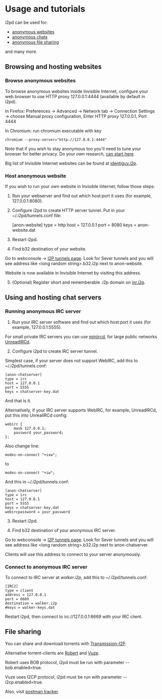 Usage and tutorials
===================


i2pd can be used for:

* [anonymous websites](#browsing-and-hosting-websites)
* [anonymous chats](#using-and-hosting-chat-servers)
* [anonymous file sharing](#file-sharing)

and many more.

## Browsing and hosting websites

### Browse anonymous websites

To browse anonymous websites inside Invisible Internet, configure your web browser to use HTTP proxy 127.0.0.1:4444 (available by default in i2pd).

In Firefox: Preferences -> Advanced -> Network tab -> Connection Settings -> choose Manual proxy configuration, Enter HTTP proxy 127.0.0.1, Port 4444

In Chromium: run chromium executable with key

    chromium --proxy-server="http://127.0.0.1:4444"

Note that if you wish to stay anonymous too you'll need to tune your browser for better privacy. Do your own research, [can start here](http://www.howtogeek.com/102032/how-to-optimize-mozilla-firefox-for-maximum-privacy/).

Big list of Invisible Internet websites can be found at [identiguy.i2p](http://identiguy.i2p).

### Host anonymous website


If you wish to run your own website in Invisible Internet, follow those steps:

1) Run your webserver and find out which host:port it uses (for example, 127.0.0.1:8080).

2) Configure i2pd to create HTTP server tunnel. Put in your ~/.i2pd/tunnels.conf file:

    [anon-website]
    type = http
    host = 127.0.0.1
    port = 8080
    keys = anon-website.dat

3) Restart i2pd.

4) Find b32 destination of your website.

Go to webconsole -> [I2P tunnels page](http://127.0.0.1:7070/?page=i2p_tunnels). Look for Sever tunnels and you will see address like \<long random string\>.b32.i2p next to anon-website.

Website is now available in Invisible Internet by visiting this address.

5) (Optional) Register short and rememberable .i2p domain on [inr.i2p](http://inr.i2p).


## Using and hosting chat servers

### Running anonymous IRC server

1) Run your IRC server software and find out which host:port it uses (for example, 127.0.0.1:5555).

For small private IRC servers you can use [miniircd](https://github.com/jrosdahl/miniircd), for large public networks [UnreadIRCd](https://www.unrealircd.org/).

2) Configure i2pd to create IRC server tunnel.

Simplest case, if your server does not support WebIRC, add this to ~/.i2pd/tunnels.conf:

    [anon-chatserver]
    type = irc
    host = 127.0.0.1     
    port = 5555
    keys = chatserver-key.dat

And that is it.

Alternatively, if your IRC server supports WebIRC, for example, UnreadIRCd, put this into UnrealIRCd config:

    webirc {
        mask 127.0.0.1;
        password your_password;
    };

Also change line:

    modes-on-connect "+ixw";

to

    modes-on-connect "+iw";

And this in ~/.i2pd/tunnels.conf:

    [anon-chatserver]
    type = irc
    host = 127.0.0.1
    port = 5555
    keys = chatserver-key.dat
    webircpassword = your_password

3) Restart i2pd.

4) Find b32 destination of your anonymous IRC server.

Go to webconsole -> [I2P tunnels page](http://127.0.0.1:7070/?page=i2p_tunnels). Look for Sever tunnels and you will see address like \<long random string\>.b32.i2p next to anon-chatserver.

Clients will use this address to connect to your server anonymously.

### Connect to anonymous IRC server

To connect to IRC server at *walker.i2p*, add this to ~/.i2pd/tunnels.conf:

    [IRC2]
    type = client
    address = 127.0.0.1
    port = 6669
    destination = walker.i2p
    #keys = walker-keys.dat

Restart i2pd, then connect to irc://127.0.0.1:6669 with your IRC client.

## File sharing

You can share and download torrents with [Transmission-I2P](https://github.com/l-n-s/transmission-i2p).

Alternative torrent-clients are [Robert](http://en.wikipedia.org/wiki/Robert_%28P2P_Software%29) and [Vuze](https://en.wikipedia.org/wiki/Vuze).

Robert uses BOB protocol, i2pd must be run with parameter --bob.enabled=true.

Vuze uses I2CP protocol, i2pd must be run with parameter --i2cp.enabled=true.

Also, visit [postman tracker](http://tracker2.postman.i2p).
